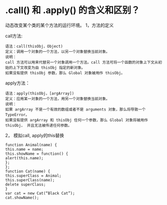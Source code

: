# .call() 和 .apply() 的含义和区别？

动态改变某个类的某个方法的运行环境。 
1，方法的定义 

call方法: 

	语法：call(thisObj，Object) 
	定义：调用一个对象的一个方法，以另一个对象替换当前对象。 
	说明： 
	call 方法可以用来代替另一个对象调用一个方法。call 方法可将一个函数的对象上下文从初始的上下文改变为由 thisObj 指定的新对象。 
	如果没有提供 thisObj 参数，那么 Global 对象被用作 thisObj。 
apply方法： 

	语法：apply(thisObj，[argArray]) 
	定义：应用某一对象的一个方法，用另一个对象替换当前对象。 
	说明： 
	如果 argArray 不是一个有效的数组或者不是 arguments 对象，那么将导致一个 TypeError。 
	如果没有提供 argArray 和 thisObj 任何一个参数，那么 Global 对象将被用作 thisObj， 并且无法被传递任何参数。 
2， 模拟call, apply的this替换 

	function Animal(name) { 
	this.name = name; 
	this.showName = function() { 
	alert(this.name); 
	}; 
	}; 
	function Cat(name) { 
	this.superClass = Animal; 
	this.superClass(name); 
	delete superClass; 
	} 
	var cat = new Cat(“Black Cat”); 
	cat.showName();